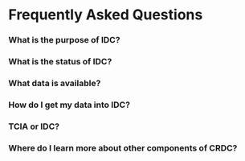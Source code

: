 # Frequently Asked Questions

### What is the purpose of IDC?

### What is the status of IDC?

### What data is available?

### How do I get my data into IDC?

### TCIA or IDC?



### Where do I learn more about other components of CRDC?

## 

